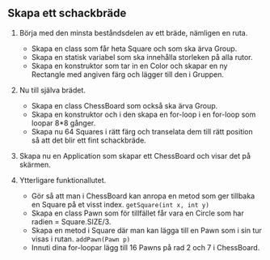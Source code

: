 ## Skapa ett schackbräde

1. Börja med den minsta beståndsdelen av ett bräde, nämligen en ruta.
    * Skapa en class som får heta Square och som ska ärva Group.
    * Skapa en statisk variabel som ska innehålla storleken på alla rutor.
    * Skapa en konstruktor som tar in en Color och skapar en ny Rectangle med angiven färg och lägger till den i Gruppen.

2. Nu till själva brädet.
    * Skapa en class ChessBoard som också ska ärva Group.
    * Skapa en konstruktor och i den skapa en for-loop i en for-loop som loopar 8*8 gånger. 
    * Skapa nu 64 Squares i rätt färg och transelata dem till rätt position så att det blir ett fint schackbräde.
    
3. Skapa nu en Application som skapar ett ChessBoard och visar det på skärmen.

4. Ytterligare funktionallutet.
    * Gör så att man i ChessBoard kan anropa en metod som ger tillbaka en Square på et visst index. ```getSquare(int x, int y)```
    * Skapa en class Pawn som för tillfället får vara en Circle som har radien = Square.SIZE/3.
    * Skapa en metod i Square där man kan lägga till en Pawn som i sin tur visas i rutan. ```addPawn(Pawn p)```
    * Innuti dina for-loopar lägg till 16 Pawns på rad 2 och 7 i ChessBoard.
